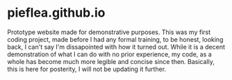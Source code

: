 # pieflea.github.io
Prototype website made for demonstrative purposes.
This was my first coding project, made before I had any formal training, to be honest, looking back, I can't say I'm dissapointed with how it turned out.
While it is a decent demonstration of what I can do with no prior experience, my code, as a whole has become much more legible and concise since then.
Basically, this is here for posterity, I will not be updating it further.
